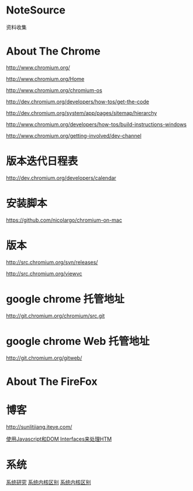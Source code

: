NoteSource
==========

资料收集



About The Chrome
===========================


http://www.chromium.org/

http://www.chromium.org/Home

http://www.chromium.org/chromium-os

http://dev.chromium.org/developers/how-tos/get-the-code

http://dev.chromium.org/system/app/pages/sitemap/hierarchy

http://www.chromium.org/developers/how-tos/build-instructions-windows

http://www.chromium.org/getting-involved/dev-channel

版本迭代日程表
===============
http://dev.chromium.org/developers/calendar

安装脚本
===============
https://github.com/nicolargo/chromium-on-mac


版本
===============

http://src.chromium.org/svn/releases/

http://src.chromium.org/viewvc

google chrome 托管地址
===============
http://git.chromium.org/chromium/src.git

google chrome Web 托管地址
===============
http://git.chromium.org/gitweb/






About The FireFox
===========================

博客
=====
http://sunlitjiang.iteye.com/

[使用Javascript和DOM Interfaces来处理HTM](https://developer.mozilla.org/zh-CN/docs/preview-wiki-content)











系统
=================
[系统研究](http://blog.csdn.net/wwl33695/article/category/1279070)
[系统内核区别](http://blog.csdn.net/wwl33695/article/details/8172938)
[系统内核区别](http://bbs.chinaunix.net/thread-1940245-1-1.html)
















